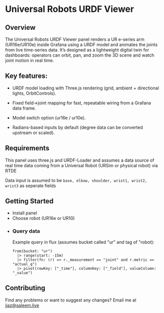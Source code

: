 <!-- This README file is going to be the one displayed on the Grafana.com website for your plugin. Uncomment and replace the content here before publishing.

Remove any remaining comments before publishing as these may be displayed on Grafana.com -->

# Universal Robots URDF Viewer

## Overview

The Universal Robots URDF Viewer panel renders a UR e-series arm (UR16e/UR10e) inside Grafana using a URDF model and animates the joints from live time-series data. It’s designed as a lightweight digital twin for dashboards: operators can orbit, pan, and zoom the 3D scene and watch joint motion in real time.

## Key features:

- URDF model loading with Three.js rendering (grid, ambient + directional lights, OrbitControls).

- Fixed field→joint mapping for fast, repeatable wiring from a Grafana data frame.

- Model switch option (ur16e / ur10e).

- Radians-based inputs by default (degree data can be converted upstream or scaled).

## Requirements
This panel uses three.js and URDF-Loader and assumes a data source of real time data coming from a Universal Robot (URSim or physical robot) via RTDE  

Data input is assumed to be `base, elbow, shoulder, wrist1, wrist2, wrist3` as seperate fields

## Getting Started
- Install panel
- Choose robot (UR16e or UR10)
- ### Query data
  Example query in flux (assumes bucket called "ur" and tag of "robot):  
  ```
  from(bucket: "ur")
    |> range(start: -15m)
    |> filter(fn: (r) => r._measurement == "joint" and r.metric == "actual_q")
    |> pivot(rowKey: ["_time"], columnKey: ["_field"], valueColumn: "_value")
  ```
  



## Contributing
Find any problems or want to suggest any changes? Email me at [ijaz@saleem.live](mailto:ijaz@saleem.live)
